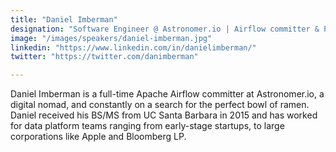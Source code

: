 ```yaml
---
title: "Daniel Imberman"
designation: "Software Engineer @ Astronomer.io | Airflow committer & PMC member"
image: "/images/speakers/daniel-imberman.jpg"
linkedin: "https://www.linkedin.com/in/danielimberman/"
twitter: "https://twitter.com/danimberman"

---
```



Daniel Imberman is a full-time Apache Airflow committer at Astronomer.io, a digital nomad, and constantly on a search for the perfect bowl of ramen. Daniel received his BS/MS from UC Santa Barbara in 2015 and has worked for data platform teams ranging from early-stage startups, to large corporations like Apple and Bloomberg LP.